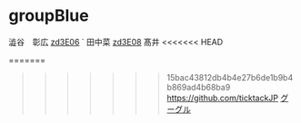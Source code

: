 # groupBlue


澁谷　彰広
[zd3E06](https://github.com/akihiro-shibuya)
`<html lang="ja">
田中菜
[zd3E08](https://github.com/zd3e08)
髙井
<<<<<<< HEAD

=======
>>>>>>> 15bac43812db4b4e27b6de1b9b4b869ad4b68ba9
https://github.com/ticktackJP
[グーグル](http://google.com)

